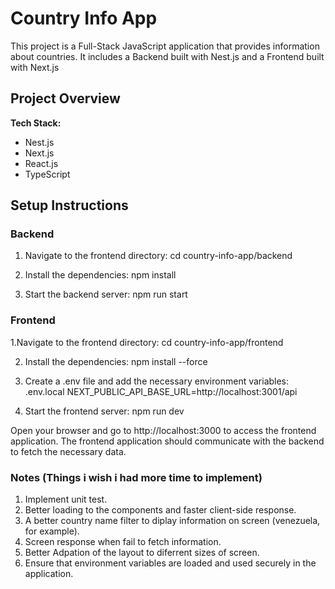 # Country Info App

This project is a Full-Stack JavaScript application that provides information about countries. It includes a Backend built with Nest.js and a Frontend  built with Next.js

## Project Overview
**Tech Stack:**
- Nest.js
- Next.js
- React.js
- TypeScript

## Setup Instructions

### Backend
1. Navigate to the frontend directory:
  cd country-info-app/backend
   
2. Install the dependencies:
  npm install

5. Start the backend server:
  npm run start
  
### Frontend
1.Navigate to the frontend directory:
 cd country-info-app/frontend

2. Install the dependencies:
npm install --force

4. Create a .env file and add the necessary environment variables:
.env.local
  NEXT_PUBLIC_API_BASE_URL=http://localhost:3001/api

5. Start the frontend server:
  npm run dev

Open your browser and go to http://localhost:3000 to access the frontend application. 
The frontend application should communicate with the backend to fetch the necessary data.

### Notes (Things i wish i had more time to implement) 

1. Implement unit test.
2. Better loading to the components and faster client-side response.
3. A better country name filter to diplay information on screen (venezuela, for example).
4. Screen response when fail to fetch information.
5. Better Adpation of the layout to diferrent sizes of screen.
6. Ensure that environment variables are loaded and used securely in the application.

